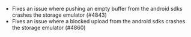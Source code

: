 - Fixes an issue where pushing an empty buffer from the android sdks crashes the storage emulator (#4843)
- Fixes an issue where a blocked upload from the android sdks crashes the storage emulator (#4860)
